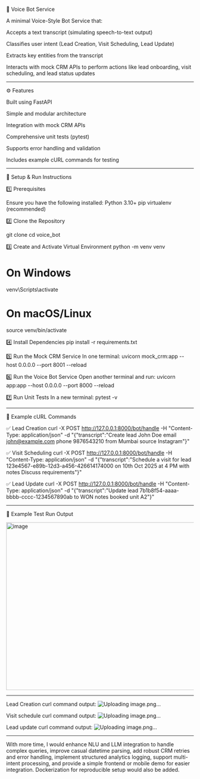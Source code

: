 🧠 Voice Bot Service

A minimal Voice-Style Bot Service that:

Accepts a text transcript (simulating speech-to-text output)

Classifies user intent (Lead Creation, Visit Scheduling, Lead Update)

Extracts key entities from the transcript

Interacts with mock CRM APIs to perform actions like lead onboarding, visit scheduling, and lead status updates

--------------------------------------------------------------------------------------------------------------------

⚙️ Features

Built using FastAPI

Simple and modular architecture

Integration with mock CRM APIs

Comprehensive unit tests (pytest)

Supports error handling and validation

Includes example cURL commands for testing

-------------------------------------------------------------------------------------------------------------------------

🚀 Setup & Run Instructions

1️⃣ Prerequisites

Ensure you have the following installed:
Python 3.10+
pip
virtualenv (recommended)

2️⃣ Clone the Repository

git clone <your-repo-url>
cd voice_bot

3️⃣ Create and Activate Virtual Environment
python -m venv venv
# On Windows
venv\Scripts\activate
# On macOS/Linux
source venv/bin/activate

4️⃣ Install Dependencies
pip install -r requirements.txt

5️⃣ Run the Mock CRM Service
In one terminal:
uvicorn mock_crm:app --host 0.0.0.0 --port 8001 --reload

6️⃣ Run the Voice Bot Service
Open another terminal and run:
uvicorn app:app --host 0.0.0.0 --port 8000 --reload

7️⃣ Run Unit Tests
In a new terminal:
pytest -v

--------------------------------------------------------------------------------------------------------------------
📡 Example cURL Commands

✅ Lead Creation
curl -X POST http://127.0.0.1:8000/bot/handle -H "Content-Type: application/json" -d "{\"transcript\":\"Create lead John Doe email john@example.com phone 9876543210 from Mumbai source Instagram\"}"

✅ Visit Scheduling
curl -X POST http://127.0.0.1:8000/bot/handle -H "Content-Type: application/json" -d "{\"transcript\":\"Schedule a visit for lead 123e4567-e89b-12d3-a456-426614174000 on 10th Oct 2025 at 4 PM with notes Discuss requirements\"}"

✅ Lead Update
curl -X POST http://127.0.0.1:8000/bot/handle -H "Content-Type: application/json" -d "{\"transcript\":\"Update lead 7b1b8f54-aaaa-bbbb-cccc-1234567890ab to WON notes booked unit A2\"}"

------------------------------------------------------------------------------------------------------------------------

🧪 Example Test Run Output

<img width="1193" height="450" alt="image" src="https://github.com/user-attachments/assets/ab9d70dc-13e7-45ac-b9ab-4d9400c841f7" />


-------------------------------------------------------------------------------------------------------------------------

Lead Creation curl command output:
![Uploading image.png…]()


Visit schedule curl command output:
![Uploading image.png…]()


Lead update curl command output:
![Uploading image.png…]()


------------------------------------------------------------------------------------------------------------------------

With more time, I would enhance NLU and LLM integration to handle complex queries, improve casual datetime parsing, add robust CRM retries and error handling, implement structured analytics logging, support multi-intent processing, and provide a simple frontend or mobile demo for easier integration. Dockerization for reproducible setup would also be added.
